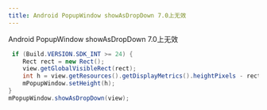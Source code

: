 ```yaml
---
title: Android PopupWindow showAsDropDown 7.0上无效
---
```


Android PopupWindow showAsDropDown 7.0上无效

``` java
 if (Build.VERSION.SDK_INT >= 24) {
    Rect rect = new Rect();
    view.getGlobalVisibleRect(rect);
    int h = view.getResources().getDisplayMetrics().heightPixels - rect.bottom;
    mPopupWindow.setHeight(h);
}
mPopupWindow.showAsDropDown(view);
```

